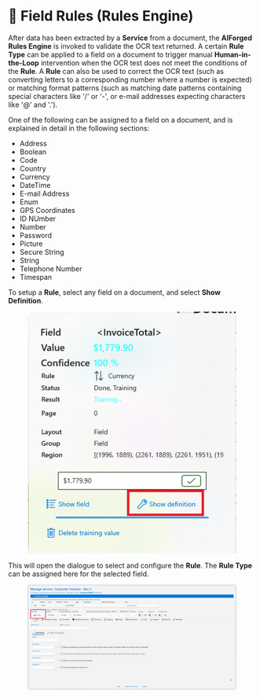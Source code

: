 # 📑 Field Rules (Rules Engine)

After data has been extracted by a **Service** from a document, the **AIForged Rules Engine** is invoked to validate the OCR text returned. A certain **Rule Type** can be applied to a field on a document to trigger manual **Human-in-the-Loop** intervention when the OCR test does not meet the conditions of the **Rule**. A **Rule** can also be used to correct the OCR text (such as converting letters to a corresponding number where a number is expected) or matching format patterns (such as matching date patterns containing special characters like '/' or '-', or e-mail addresses expecting characters like '@' and '.').

One of the following can be assigned to a field on a document, and is explained in detail in the following sections:

* Address
* Boolean
* Code
* Country
* Currency
* DateTime
* E-mail Address
* Enum
* GPS Coordinates
* ID NUmber
* Number
* Password
* Picture
* Secure String
* String
* Telephone Number
* Timespan

To setup a **Rule**, select any field on a document, and select **Show Definition**.

<figure><img src="../assets/image (133).png" alt=""><figcaption></figcaption></figure>

This will open the dialogue to select and configure the **Rule**. The **Rule Type** can be assigned here for the selected field.

<figure><img src="../assets/image (150).png" alt=""><figcaption></figcaption></figure>


